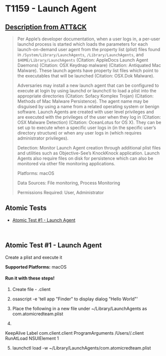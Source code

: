 # T1159 - Launch Agent
## [Description from ATT&CK](https://attack.mitre.org/wiki/Technique/T1159)
<blockquote>Per Apple’s developer documentation, when a user logs in, a per-user launchd process is started which loads the parameters for each launch-on-demand user agent from the property list (plist) files found in <code>/System/Library/LaunchAgents</code>, <code>/Library/LaunchAgents</code>, and <code>$HOME/Library/LaunchAgents</code> (Citation: AppleDocs Launch Agent Daemons) (Citation: OSX Keydnap malware) (Citation: Antiquated Mac Malware).  These launch agents have property list files which point to the executables that will be launched (Citation: OSX.Dok Malware).
 
Adversaries may install a new launch agent that can be configured to execute at login by using launchd or launchctl to load a plist into the appropriate directories  (Citation: Sofacy Komplex Trojan)  (Citation: Methods of Mac Malware Persistence). The agent name may be disguised by using a name from a related operating system or benign software. Launch Agents are created with user level privileges and are executed with the privileges of the user when they log in (Citation: OSX Malware Detection) (Citation: OceanLotus for OS X). They can be set up to execute when a specific user logs in (in the specific user’s directory structure) or when any user logs in (which requires administrator privileges).

Detection: Monitor Launch Agent creation through additional plist files and utilities such as Objective-See’s  KnockKnock application. Launch Agents also require files on disk for persistence which can also be monitored via other file monitoring applications.

Platforms: macOS

Data Sources: File monitoring, Process Monitoring

Permissions Required: User, Administrator</blockquote>

## Atomic Tests

- [Atomic Test #1 - Launch Agent](#atomic-test-1---launch-agent)


<br/>

## Atomic Test #1 - Launch Agent
Create a plist and execute it

**Supported Platforms:** macOS


#### Run it with these steps!
1. Create file - .client

2. osascript -e 'tell app "Finder" to display dialog "Hello World"'

3. Place the following in a new file under ~/Library/LaunchAgents as com.atomicredteam.plist

4.
<?xml version="1.0" encoding="UTF-8"?>
<!DOCTYPE plist PUBLIC "-//Apple//DTD PLIST 1.0//EN" "http://www.apple.com/DTDs/PropertyList-1.0.dtd">
<plist version="1.0">
<dict>
 <key>KeepAlive</key>
 <true/>
 <key>Label</key>
 <string>com.client.client</string>
 <key>ProgramArguments</key>
 <array>
 <string>/Users/<update path to .clent file>/.client</string>
 </array>
 <key>RunAtLoad</key>
 <true/>
 <key>NSUIElement</key>
 <string>1</string>
</dict>
</plist>

5. launchctl load -w ~/Library/LaunchAgents/com.atomicredteam.plist


<br/>
